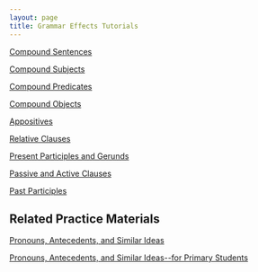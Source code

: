 ```yaml
---
layout: page
title: Grammar Effects Tutorials
---
```


<a href="/tutorials-v2/compound_sentences/index.html">Compound Sentences</a>


<a href="/tutorials-v2/compound_subject/index.html">Compound Subjects</a>


<a href="/tutorials-v2/compound_predicate/index.html">Compound Predicates</a>


<a href="/tutorials-v2/compound_object/index.html">Compound Objects</a>


<a href="/tutorials-v2/appositive/index.html">Appositives</a>


<a href="/tutorials-v2/relative_clause/index.html">Relative Clauses</a>


<a href="/tutorials-v2/present_participle_gerund/index.html">Present Participles and Gerunds</a>


<a href="/tutorials-v2/passive_active/index.html">Passive and Active Clauses</a>


<a href="/tutorials-v2/past_participle/index.html">Past Participles</a>


<h2>Related Practice Materials</h2>

<a href="/tutorials-v2/pronouns/index.html">Pronouns, Antecedents, and Similar Ideas</a>

<a href="/tutorials-v2/article_about_tablets_with_pronouns_marked/index.html">Pronouns, Antecedents, and Similar Ideas--for Primary Students